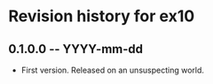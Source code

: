 # Revision history for ex10

## 0.1.0.0 -- YYYY-mm-dd

* First version. Released on an unsuspecting world.
